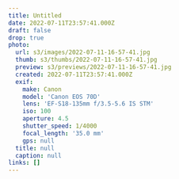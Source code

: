 ```yaml
---
title: Untitled
date: 2022-07-11T23:57:41.000Z
draft: false
drop: true
photo:
  url: s3/images/2022-07-11-16-57-41.jpg
  thumb: s3/thumbs/2022-07-11-16-57-41.jpg
  preview: s3/previews/2022-07-11-16-57-41.jpg
  created: 2022-07-11T23:57:41.000Z
  exif:
    make: Canon
    model: 'Canon EOS 70D'
    lens: 'EF-S18-135mm f/3.5-5.6 IS STM'
    iso: 100
    aperture: 4.5
    shutter_speed: 1/4000
    focal_length: '35.0 mm'
    gps: null
  title: null
  caption: null
links: []
---
```

